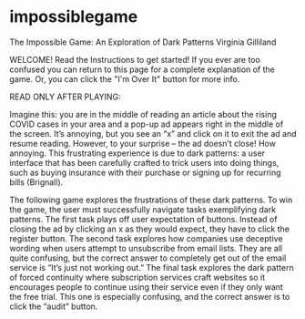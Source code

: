 # impossiblegame
The Impossible Game: An Exploration of Dark Patterns
Virginia Gilliland



WELCOME! Read the Instructions to get started! If you ever are too confused you can return
to this page for a complete explanation of the game. Or, you can click the "I'm Over It"
button for more info.










READ ONLY AFTER PLAYING:

Imagine this: you are in the middle of reading an article about the rising COVID cases in your area and a pop-up ad appears right in the middle of the screen. It’s annoying, but you see an “x” and click on it to exit the ad and resume reading. However, to your surprise – the ad doesn’t close! How annoying. This frustrating experience is due to dark patterns: a user interface that has been carefully crafted to trick users into doing things, such as buying insurance with their purchase or signing up for recurring bills (Brignall).

The following game explores the frustrations of these dark patterns. To win the game, the user must successfully navigate tasks exemplifying dark patterns. The first task plays off user expectation of buttons. Instead of closing the ad by clicking an x as they would expect, they have to click the register button. The second task explores how companies use deceptive wording when users attempt to unsubscribe from email lists. They are all quite confusing, but the correct answer to completely get out of the email service is “It’s just not working out.” The final task explores the dark pattern of forced continuity where subscription services craft websites so it encourages people to continue using their service even if they only want the free trial. This one is especially confusing, and the correct answer is to click the “audit” button.
